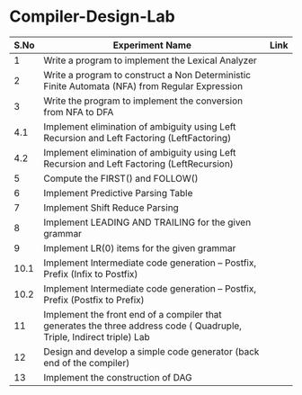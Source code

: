 # Compiler-Design-Lab

| S.No | Experiment Name | Link | 
| --- | --- | --- |
| 1 | Write a program to implement the Lexical Analyzer |
| 2 | Write a program to construct a Non Deterministic Finite Automata (NFA) from Regular Expression |
| 3 | Write the program to implement the conversion from NFA to DFA | 
| 4.1 | Implement elimination of ambiguity using Left Recursion and Left Factoring (LeftFactoring) | 
| 4.2 | Implement elimination of ambiguity using Left Recursion and Left Factoring (LeftRecursion) | 
| 5 | Compute the FIRST() and FOLLOW() | 
| 6 | Implement Predictive Parsing Table | 
| 7 | Implement Shift Reduce Parsing | 
| 8 | Implement LEADING AND TRAILING for the given grammar | 
| 9 | Implement LR(0) items for the given grammar | 
| 10.1 | Implement Intermediate code generation – Postfix, Prefix (Infix to Postfix) | 
| 10.2 | Implement Intermediate code generation – Postfix, Prefix (Postfix to Prefix) | 
| 11 | Implement the front end of a compiler that generates the three address code ( Quadruple, Triple, Indirect triple) Lab | 
| 12 | Design and develop a simple code generator (back end of the compiler) | 
| 13 | Implement the construction of DAG |
